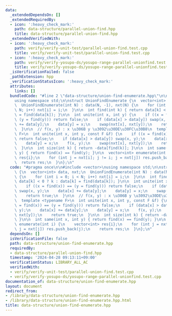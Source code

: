 ```yaml
---
data:
  _extendedDependsOn: []
  _extendedRequiredBy:
  - icon: ':heavy_check_mark:'
    path: data-structure/parallel-union-find.hpp
    title: data-structure/parallel-union-find.hpp
  _extendedVerifiedWith:
  - icon: ':heavy_check_mark:'
    path: verify/verify-unit-test/parallel-union-find.test.cpp
    title: verify/verify-unit-test/parallel-union-find.test.cpp
  - icon: ':heavy_check_mark:'
    path: verify/verify-yosupo-ds/yosupo-range-parallel-unionfind.test.cpp
    title: verify/verify-yosupo-ds/yosupo-range-parallel-unionfind.test.cpp
  _isVerificationFailed: false
  _pathExtension: hpp
  _verificationStatusIcon: ':heavy_check_mark:'
  attributes:
    links: []
  bundledCode: "#line 2 \"data-structure/union-find-enumerate.hpp\"\n\n#include <vector>\n\
    using namespace std;\n\nstruct UnionFindEnumerate {\n  vector<int> data, nxt;\n\
    \  UnionFindEnumerate(int N) : data(N, -1), nxt(N) {\n    for (int i = 0; i <\
    \ N; i++) nxt[i] = i;\n  }\n\n  int find(int k) { return data[k] < 0 ? k : data[k]\
    \ = find(data[k]); }\n\n  int unite(int x, int y) {\n    if ((x = find(x)) ==\
    \ (y = find(y))) return false;\n    if (data[x] > data[y]) swap(x, y);\n    data[x]\
    \ += data[y];\n    data[y] = x;\n    swap(nxt[x], nxt[y]);\n    return true;\n\
    \  }\n\n  // f(x, y) : x \u306B y \u3092\u30DE\u30FC\u30B8\n  template <typename\
    \ F>\n  int unite(int x, int y, const F &f) {\n    if ((x = find(x)) == (y = find(y)))\
    \ return false;\n    if (data[x] > data[y]) swap(x, y);\n    data[x] += data[y];\n\
    \    data[y] = x;\n    f(x, y);\n    swap(nxt[x], nxt[y]);\n    return true;\n\
    \  }\n\n  int size(int k) { return -data[find(k)]; }\n\n  int same(int x, int\
    \ y) { return find(x) == find(y); }\n\n  vector<int> enumerate(int i) {\n    vector<int>\
    \ res{i};\n    for (int j = nxt[i]; j != i; j = nxt[j]) res.push_back(j);\n  \
    \  return res;\n  }\n};\n"
  code: "#pragma once\n\n#include <vector>\nusing namespace std;\n\nstruct UnionFindEnumerate\
    \ {\n  vector<int> data, nxt;\n  UnionFindEnumerate(int N) : data(N, -1), nxt(N)\
    \ {\n    for (int i = 0; i < N; i++) nxt[i] = i;\n  }\n\n  int find(int k) { return\
    \ data[k] < 0 ? k : data[k] = find(data[k]); }\n\n  int unite(int x, int y) {\n\
    \    if ((x = find(x)) == (y = find(y))) return false;\n    if (data[x] > data[y])\
    \ swap(x, y);\n    data[x] += data[y];\n    data[y] = x;\n    swap(nxt[x], nxt[y]);\n\
    \    return true;\n  }\n\n  // f(x, y) : x \u306B y \u3092\u30DE\u30FC\u30B8\n\
    \  template <typename F>\n  int unite(int x, int y, const F &f) {\n    if ((x\
    \ = find(x)) == (y = find(y))) return false;\n    if (data[x] > data[y]) swap(x,\
    \ y);\n    data[x] += data[y];\n    data[y] = x;\n    f(x, y);\n    swap(nxt[x],\
    \ nxt[y]);\n    return true;\n  }\n\n  int size(int k) { return -data[find(k)];\
    \ }\n\n  int same(int x, int y) { return find(x) == find(y); }\n\n  vector<int>\
    \ enumerate(int i) {\n    vector<int> res{i};\n    for (int j = nxt[i]; j != i;\
    \ j = nxt[j]) res.push_back(j);\n    return res;\n  }\n};\n"
  dependsOn: []
  isVerificationFile: false
  path: data-structure/union-find-enumerate.hpp
  requiredBy:
  - data-structure/parallel-union-find.hpp
  timestamp: '2024-04-28 09:13:11+09:00'
  verificationStatus: LIBRARY_ALL_AC
  verifiedWith:
  - verify/verify-unit-test/parallel-union-find.test.cpp
  - verify/verify-yosupo-ds/yosupo-range-parallel-unionfind.test.cpp
documentation_of: data-structure/union-find-enumerate.hpp
layout: document
redirect_from:
- /library/data-structure/union-find-enumerate.hpp
- /library/data-structure/union-find-enumerate.hpp.html
title: data-structure/union-find-enumerate.hpp
---
```


